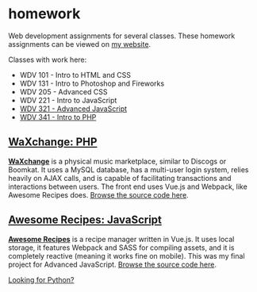 # homework

Web development assignments for several classes. These homework assignments can be viewed on [my website](https://tannerbabcock.com/homework/index).

Classes with work here:

* WDV 101 - Intro to HTML and CSS
* WDV 131 - Intro to Photoshop and Fireworks
* WDV 205 - Advanced CSS
* WDV 221 - Intro to JavaScript
* [WDV 321 - Advanced JavaScript](https://tannerbabcock.com/homework/index?c=wdv321)
* [WDV 341 - Intro to PHP](https://tannerbabcock.com/homework/index?c=wdv341)

## [WaXchange: PHP](https://tannerbabcock.com/homework/wdv341/wax/index)

**[WaXchange](https://tannerbabcock.com/homework/wdv341/wax/index)** is a physical music marketplace, similar to Discogs or Boomkat. It uses a MySQL database, has a multi-user login system, relies heavily on AJAX calls, and is capable of facilitating transactions and interactions between users. The front end uses Vue.js and Webpack, like Awesome Recipes does. [Browse the source code here](https://github.com/Babkock/homework/tree/master/wdv341/wax).

## [Awesome Recipes: JavaScript](https://tannerbabcock.com/homework/wdv321/recipes/home.html)

**[Awesome Recipes](https://tannerbabcock.com/homework/wdv321/recipes/home.html)** is a recipe manager written in Vue.js. It uses local storage, it features Webpack and SASS for compiling assets, and it is completely reactive (meaning it works fine on mobile). This was my final project for Advanced JavaScript. [Browse the source code here](https://github.com/Babkock/homework/tree/master/wdv321/recipes).

[Looking for Python?](https://github.com/Babkock/python)
